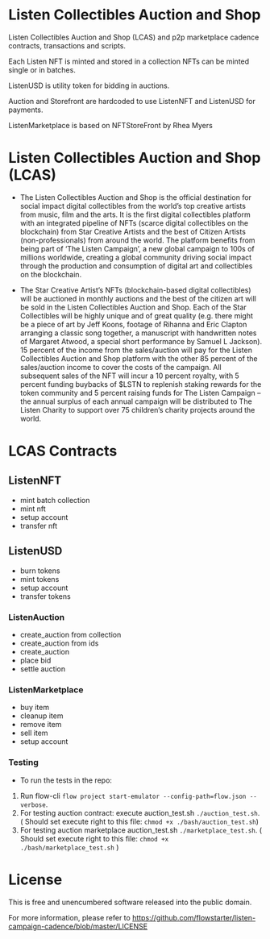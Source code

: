 # Listen Collectibles Auction and Shop

Listen Collectibles Auction and Shop (LCAS) and p2p marketplace cadence contracts, transactions and scripts.

Each Listen NFT is minted and stored in a collection
NFTs can be minted single or in batches.

ListenUSD is utility token for bidding in auctions.

Auction and Storefront are hardcoded to use ListenNFT and ListenUSD for payments.

ListenMarketplace is based on NFTStoreFront by Rhea Myers

# Listen Collectibles Auction and Shop (LCAS)

- The Listen Collectibles Auction and Shop is the official destination for social impact digital collectibles from the world’s top creative artists from music, film and the arts. It is the first digital collectibles platform with an integrated pipeline of NFTs (scarce digital collectibles on the blockchain) from Star Creative Artists and the best of Citizen Artists (non-professionals) from around the world. The platform benefits from being part of ‘The Listen Campaign’, a new global campaign to 100s of millions worldwide, creating a global community driving social impact through the production and consumption of digital art and collectibles on the blockchain.

- The Star Creative Artist’s NFTs (blockchain-based digital collectibles) will be auctioned in monthly auctions and the best of the citizen art will be sold in the Listen Collectibles Auction and Shop. Each of the Star Collectibles will be highly unique and of great quality (e.g. there might be a piece of art by Jeff Koons, footage of Rihanna and Eric Clapton arranging a classic song together, a manuscript with handwritten notes of Margaret Atwood, a special short performance by Samuel L Jackson). 15 percent of the income from the sales/auction will pay for the Listen Collectibles Auction and Shop platform with the other 85 percent of the sales/auction income to cover the costs of the campaign. All subsequent sales of the NFT will incur a 10 percent royalty, with 5 percent funding buybacks of $LSTN to replenish staking rewards for the token community and 5 percent raising funds for The Listen Campaign – the annual surplus of each annual campaign will be distributed to The Listen Charity to support over 75 children’s charity projects around the world.

# LCAS Contracts

## ListenNFT
- mint batch collection
- mint nft
- setup account
- transfer nft


## ListenUSD
- burn tokens
- mint tokens
- setup account
- transfer tokens


### ListenAuction
- create_auction from collection
- create_auction from ids
- create_auction
- place bid
- settle auction


### ListenMarketplace
- buy item
- cleanup item
- remove item
- sell item
- setup account

### Testing

- To run the tests in the repo:

1. Run flow-cli `flow project start-emulator --config-path=flow.json --verbose`.
2. For testing auction contract: execute auction_test.sh `./auction_test.sh`. ( Should set execute right to this file: `chmod +x ./bash/auction_test.sh`)
3. For testing auction marketplace auction_test.sh `./marketplace_test.sh`. ( Should set execute right to this file: `chmod +x ./bash/marketplace_test.sh` )

# License 

This is free and unencumbered software released into the public domain.

For more information, please refer to <https://github.com/flowstarter/listen-campaign-cadence/blob/master/LICENSE>
